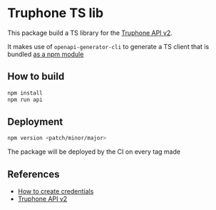 # Truphone TS lib

This package build a TS library for the [Truphone API v2](https://docs.connect.truphone.com/apireference).

It makes use of `openapi-generator-cli` to generate a TS client that is bundled [as a npm module](https://www.npmjs.com/package/truphone)

## How to build
```bash
npm install
npm run api
```

## Deployment
```bash
npm version <patch/minor/major>
```
The package will be deployed by the CI on every tag made

## References
* [How to create credentials](https://docs.connect.truphone.com/docs/authentication)
* [Truphone API v2](https://docs.connect.truphone.com/apireference)